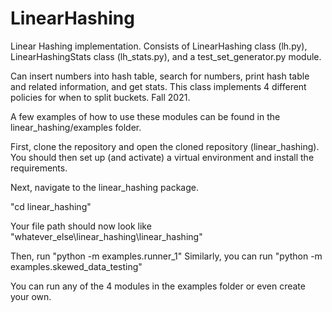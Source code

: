 # LinearHashing

Linear Hashing implementation. Consists of LinearHashing class (lh.py), LinearHashingStats class (lh_stats.py), and a test_set_generator.py module. 

Can insert numbers into hash table, search for numbers, print hash table and related information, and get stats. This class implements 4 different policies for when to split buckets. Fall 2021.

A few examples of how to use these modules can be found in the linear_hashing/examples folder. 

First, clone the repository and open the cloned repository (linear_hashing).
You should then set up (and activate) a virtual environment and install the requirements.

Next, navigate to the linear_hashing package. 

"cd linear_hashing" 

Your file path should now look like "whatever_else\linear_hashing\linear_hashing"

Then, run "python -m examples.runner_1" 
Similarly, you can run "python -m examples.skewed_data_testing" 

You can run any of the 4 modules in the examples folder or even create your own. 


